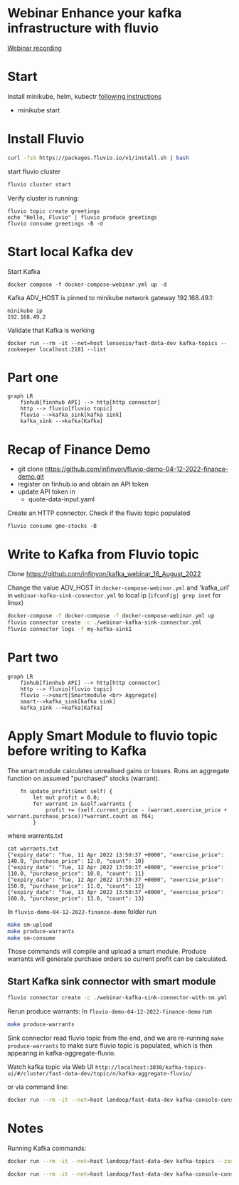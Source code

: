 # Webinar Enhance your kafka infrastructure with fluvio 

[Webinar recording](https://www.infinyon.com/resources/enhance-your-kafka-infrastructure-with-fluvio/)

# Start 
Install minikube, helm, kubectr [following instructions](https://www.fluvio.io/docs/get-started/linux/#installing-kubernetes-cluster)
* minikube start
# Install Fluvio

```bash
curl -fsS https://packages.fluvio.io/v1/install.sh | bash
```
start fluvio cluster
```bash
fluvio cluster start
```
Verify cluster is running:
```
fluvio topic create greetings
echo "Hello, Fluvio" | fluvio produce greetings
fluvio consume greetings -B -d
```
# Start local Kafka dev
Start Kafka
```
docker compose -f docker-compose-webinar.yml up -d
```
Kafka ADV_HOST is pinned to minikube network gateway 192.168.49.1:
```
minikube ip
192.168.49.2
```
Validate that Kafka is working
```
docker run --rm -it --net=host lensesio/fast-data-dev kafka-topics --zookeeper localhost:2181 --list
```
# Part one
```mermaid 
graph LR
    finhub[finnhub API] --> http[http connector]
    http --> fluvio[fluvio topic]
    fluvio -->kafka_sink[kafka sink]
    kafka_sink -->kafka[Kafka]
```
# Recap of Finance Demo
* git clone https://github.com/infinyon/fluvio-demo-04-12-2022-finance-demo.git
* register on finhub.io and obtain an API token 
* update API token in 
    * quote-data-input.yaml

Create an HTTP connector.
Check if the fluvio topic populated
```
fluvio consume gme-stocks -B
```
# Write to Kafka from Fluvio topic

Clone https://github.com/infinyon/kafka_webinar_16_August_2022

Change the value ADV_HOST in `docker-compose-webinar.yml` and 'kafka_url' in `webinar-kafka-sink-connector.yml`  to local ip (`ifconfig| grep inet` for linux)


```bash
docker-compose -f docker-compose -f docker-compose-webinar.yml up
fluvio connector create -c ./webinar-kafka-sink-connector.yml
fluvio connector logs -f my-kafka-sink1
```
# Part two
```mermaid 
graph LR
    finhub[finnhub API] --> http[http connector]
    http --> fluvio[fluvio topic]
    fluvio -->smart[Smartmodule <br> Aggregate]
    smart-->kafka_sink[kafka sink]
    kafka_sink -->kafka[Kafka]
```
# Apply Smart Module to fluvio topic before writing to Kafka
The smart module calculates unrealised gains or losses.  Runs an aggregate function on assumed "purchased" stocks (warrant). 
```
    fn update_profit(&mut self) {
        let mut profit = 0.0;
        for warrant in &self.warrants {
            profit += (self.current_price - (warrant.exercise_price + warrant.purchase_price))*warrant.count as f64;
        }
```
where warrents.txt
```
cat warrants.txt
{"expiry_date": "Tue, 11 Apr 2022 13:50:37 +0000", "exercise_price": 140.0, "purchase_price": 12.0, "count": 10}
{"expiry_date": "Tue, 12 Apr 2022 13:50:37 +0000", "exercise_price": 110.0, "purchase_price": 10.0, "count": 11}
{"expiry_date": "Tue, 12 Apr 2022 17:50:37 +0000", "exercise_price": 150.0, "purchase_price": 11.0, "count": 12}
{"expiry_date": "Tue, 13 Apr 2022 13:50:37 +0000", "exercise_price": 160.0, "purchase_price": 13.0, "count": 13}
```
In `fluvio-demo-04-12-2022-finance-demo` folder run

```bash
make sm-upload
make produce-warrants
make sm-consume
```
Those commands will compile and upload a smart module. Produce warrants will generate purchase orders so current profit can be calculated.

## Start Kafka sink connector with smart module
```bash
fluvio connector create -c ./webinar-kafka-sink-connector-with-sm.yml
```
Rerun produce warrants:
In `fluvio-demo-04-12-2022-finance-demo` run

```bash
make produce-warrants
```

Sink connector read fluvio topic from the end, and we are re-running `make produce-warrants` to make sure fluvio topic is populated, which is then appearing in kafka-aggregate-fluvio. 

Watch kafka topic via Web UI
`http://localhost:3030/kafka-topics-ui/#/cluster/fast-data-dev/topic/n/kafka-aggregate-fluvio/`

or via command line:
```bash 
docker run --rm -it --net=host landoop/fast-data-dev kafka-console-consumer --topic kafka-aggregate-fluvio --bootstrap-server "192.168.1.89:9092"
```

# Notes

Running Kafka commands:
```bash
docker run --rm -it --net=host landoop/fast-data-dev kafka-topics --zookeeper localhost:2181 --list
```
```bash
docker run --rm -it --net=host landoop/fast-data-dev kafka-console-consumer --topic kafka-aggregate-fluvio --bootstrap-server "192.168.49.1:9092"
```
